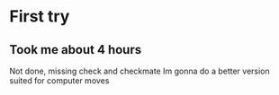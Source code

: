 # First try
## Took me about 4 hours

Not done, missing check and checkmate
Im gonna do a better version suited for computer moves